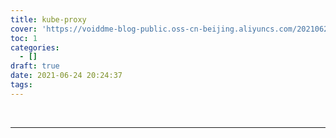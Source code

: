 ```yaml
---
title: kube-proxy
cover: 'https://voiddme-blog-public.oss-cn-beijing.aliyuncs.com/20210623002530.png'
toc: 1
categories:
  - []
draft: true
date: 2021-06-24 20:24:37
tags:
---
```


<br>


-----

<!-- more -->
